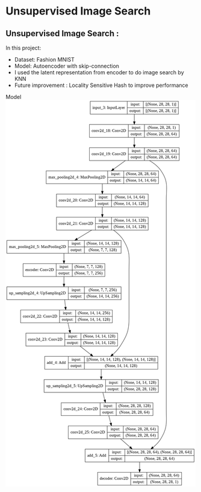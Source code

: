# Unsupervised Image Search

## Unsupervised Image Search : 
In this project: 
- Dataset: Fashion MNIST
- Model: Autoencoder with skip-connection
- I used the latent representation from encoder to do image search by KNN
- Future improvement : Locality Sensitive Hash to improve performance

Model
![Alt text](img/model.png?raw=true "Model Architecture")
